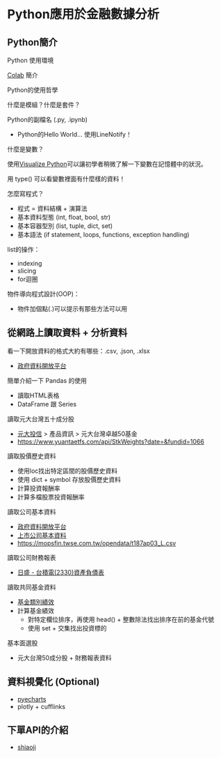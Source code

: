 # Python應用於金融數據分析

## Python簡介

Python 使用環境

[Colab](https://colab.research.google.com/) 簡介

Python的使用哲學

什麼是模組？什麼是套件？

Python的副檔名 (.py, .ipynb)	
* Python的Hello World… 使用LineNotify！

什麼是變數？

使用[Visualize Python](http://www.pythontutor.com/visualize.html#mode=edit)可以讓初學者稍微了解一下變數在記憶體中的狀況。

用 type() 可以看變數裡面有什麼樣的資料！

怎麼寫程式？
* 程式 = 資料結構 + 演算法
* 基本資料型態 (int, float, bool, str)
* 基本容器型別 (list, tuple, dict, set)
* 基本語法 (if statement, loops, functions, exception handling)

list的操作：
* indexing
* slicing
* for迴圈

物件導向程式設計(OOP)：

* 物件加個點(.)可以提示有那些方法可以用

## 從網路上讀取資料 + 分析資料

看一下開放資料的格式大約有哪些：.csv, .json, .xlsx

* [政府資料開放平台](https://data.gov.tw/)

簡單介紹一下 Pandas 的使用

* 讀取HTML表格
* DataFrame 跟 Series

讀取元大台灣五十成分股

* [元大投信](https://www.yuantaetfs.com/#/Home/Index) > 產品資訊 > 元大台灣卓越50基金
* https://www.yuantaetfs.com/api/StkWeights?date=&fundid=1066

讀取股價歷史資料

* 使用loc找出特定區間的股價歷史資料
* 使用 dict + symbol 存放股價歷史資料
* 計算投資報酬率
* 計算多檔股票投資報酬率

讀取公司基本資料

* [政府資料開放平台](https://data.gov.tw/)
* [上市公司基本資料](https://data.gov.tw/datasets/search?qs=%E4%B8%8A%E5%B8%82%E5%85%AC%E5%8F%B8%E5%9F%BA%E6%9C%AC%E8%B3%87%E6%96%99)
* https://mopsfin.twse.com.tw/opendata/t187ap03_L.csv

讀取公司財務報表

* [日盛 - 台積電(2330)資產負債表](http://jsjustweb.jihsun.com.tw/z/zc/zcp/zcpb/zcpb_2330.djhtm)

讀取共同基金資料

* [基金類別績效](https://www.sitca.org.tw/ROC/Industry/IN2421.aspx)
* 計算基金績效
  * 對特定欄位排序，再使用 head() + 整數除法找出排序在前的基金代號
  * 使用 set + 交集找出投資標的

基本面選股

* 元大台灣50成分股 + 財務報表資料

## 資料視覺化 (Optional)

* [pyecharts](https://github.com/pyecharts/pyecharts)
* plotly + cufflinks

## 下單API的介紹

* [shiaoji](https://sinotrade.github.io/)
